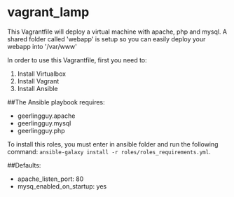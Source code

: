# vagrant_lamp
This Vagrantfile will deploy a virtual machine with apache, php and mysql.
A shared folder called 'webapp' is setup so you can easily deploy your webapp into '/var/www'

In order to use this Vagrantfile, first you need to:

1. Install Virtualbox
2. Install Vagrant
3. Install Ansible

##The Ansible playbook requires:
* geerlingguy.apache
* geerlingguy.mysql
* geerlingguy.php

To install this roles, you must enter in ansible folder and run the following command:
`ansible-galaxy install -r roles/roles_requirements.yml`.

##Defaults:
* apache_listen_port: 80
* mysq_enabled_on_startup: yes
